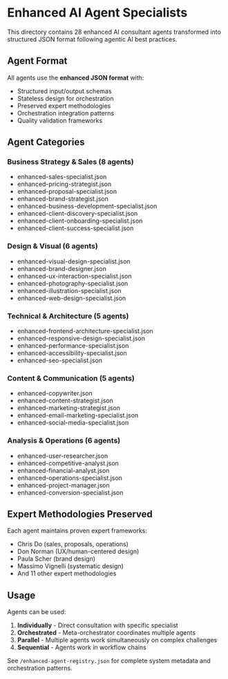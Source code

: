 # Enhanced AI Agent Specialists

This directory contains 28 enhanced AI consultant agents transformed into structured JSON format following agentic AI best practices.

## Agent Format

All agents use the **enhanced JSON format** with:
- Structured input/output schemas
- Stateless design for orchestration
- Preserved expert methodologies
- Orchestration integration patterns
- Quality validation frameworks

## Agent Categories

### Business Strategy & Sales (8 agents)
- enhanced-sales-specialist.json
- enhanced-pricing-strategist.json
- enhanced-proposal-specialist.json
- enhanced-brand-strategist.json
- enhanced-business-development-specialist.json
- enhanced-client-discovery-specialist.json
- enhanced-client-onboarding-specialist.json
- enhanced-client-success-specialist.json

### Design & Visual (6 agents)
- enhanced-visual-design-specialist.json
- enhanced-brand-designer.json
- enhanced-ux-interaction-specialist.json
- enhanced-photography-specialist.json
- enhanced-illustration-specialist.json
- enhanced-web-design-specialist.json

### Technical & Architecture (5 agents)
- enhanced-frontend-architecture-specialist.json
- enhanced-responsive-design-specialist.json
- enhanced-performance-specialist.json
- enhanced-accessibility-specialist.json
- enhanced-seo-specialist.json

### Content & Communication (5 agents)
- enhanced-copywriter.json
- enhanced-content-strategist.json
- enhanced-marketing-strategist.json
- enhanced-email-marketing-specialist.json
- enhanced-social-media-specialist.json

### Analysis & Operations (6 agents)
- enhanced-user-researcher.json
- enhanced-competitive-analyst.json
- enhanced-financial-analyst.json
- enhanced-operations-specialist.json
- enhanced-project-manager.json
- enhanced-conversion-specialist.json

## Expert Methodologies Preserved

Each agent maintains proven expert frameworks:
- Chris Do (sales, proposals, operations)
- Don Norman (UX/human-centered design)
- Paula Scher (brand design)
- Massimo Vignelli (systematic design)
- And 11 other expert methodologies

## Usage

Agents can be used:
1. **Individually** - Direct consultation with specific specialist
2. **Orchestrated** - Meta-orchestrator coordinates multiple agents
3. **Parallel** - Multiple agents work simultaneously on complex challenges
4. **Sequential** - Agents work in workflow chains

See `/enhanced-agent-registry.json` for complete system metadata and orchestration patterns.